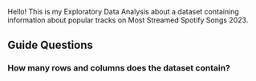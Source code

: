 Hello! This is my Exploratory Data Analysis about a dataset containing information about popular tracks on Most Streamed Spotify Songs 2023.

## Guide Questions
### How many rows and columns does the dataset contain?
